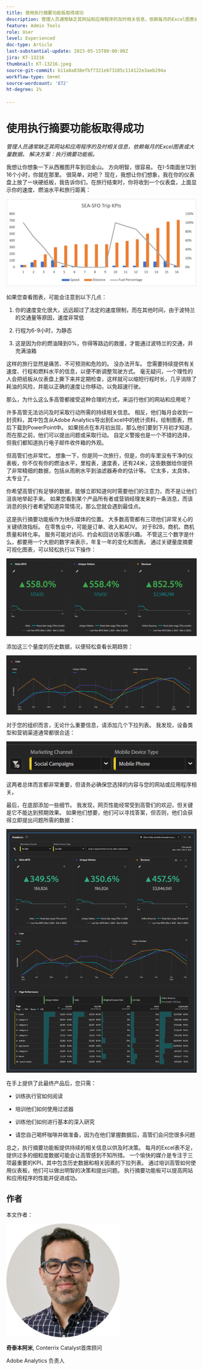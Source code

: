 ```yaml
---
title: 使用执行摘要功能板取得成功
description: 管理人员通常缺乏其网站和应用程序的及时相关信息，依赖每月的Excel图表或大量数据。 解决方案 — 执行摘要功能板。
feature: Admin Tools
role: User
level: Experienced
doc-type: Article
last-substantial-update: 2023-05-15T00:00:00Z
jira: KT-13216
thumbnail: KT-13216.jpeg
source-git-commit: b11a8a838efbf7321eb73105c114122e3aeb294a
workflow-type: tm+mt
source-wordcount: '872'
ht-degree: 1%

---
```



# 使用执行摘要功能板取得成功

_管理人员通常缺乏其网站和应用程序的及时相关信息，依赖每月的Excel图表或大量数据。 解决方案：执行摘要功能板。_

我想让你想象一下从西雅图开车到旧金山。 方向明智，很容易。 在I-5南面坐12到16个小时，你就在那里。 很简单，对吧？ 现在，我想让你们想象，我在你的仪表盘上放了一块硬纸板，我告诉你们，在旅行结束时，你将收到一个仪表盘，上面显示你的速度、燃油水平和旅行距离：

![条形图.png](assets/bar-graph.png)

如果您查看图表，可能会注意到以下几点：

1. 你的速度变化很大，远远超过了法定的速度限制，而在其他时间，由于波特兰的交通量等原因，速度非常低

1. 行程为6-9小时，为静态

1. 这是因为你的燃油降到0%，你得等路边的救援，才能通过波特兰的交通，并充满油箱

这样的旅行显然是痛苦、不可预测和危险的。
没办法开车。 您需要持续提供有关速度、行程和燃料水平的信息，以便不断调整驾驶方式。 毫无疑问，一个理性的人会把纸板从仪表盘上撕下来并定期检查，这样就可以缩短行程时长，几乎消除了耗油的风险，并能以正确的速度让你移动，以免超速行驶。

那么，为什么这么多高管都接受这种合理的方式，来运行他们的网站和应用呢？

许多高管无法访问及时采取行动所需的持续相关信息。 相反，他们每月会收到一封资料，其中包含从Adobe Analytics导出到Excel中的统计资料，绘制图表，然后下载到PowerPoint中。 如果拐点在本月初出现，那么他们要到下月初才知道，而在那之前，他们可以提出问题或采取行动。
自定义警报也是一个不错的选择，但我们都知道执行电子邮件收件箱的外观。

但高管们也非常忙。 想象一下，你是同一次旅行，但是，你的车里没有干净的仪表板，你不仅有你的燃油水平，里程表，速度表，还有24米，这些数据给你提供了非常精细的数据，包括从雨刷水平到油滤器寿命的估计等。
它太多，太具体，太专业了。

你希望高管们有足够的数据，能够立即知道何时需要他们的注意力，而不是让他们沮丧地举起手来。 如果您看到某个产品所有者或营销经理发来的一条消息，而该消息的执行者希望知道异常情况，那么您就会遇到最佳点。

这是执行摘要功能板作为快乐媒体的位置。 大多数高管都有三项他们非常关心的关键绩效指标。 在零售业中，可能是订单、收入和AOV。 对于B2B，商机、商机质量和转化率。 服务可能对访问、约会和回访访客感兴趣。 不管这三个数字是什么，都要用一个大胆的数字来表示，年复一年的变化和图表。 通过关键量度摘要可视化图表，可以轻松执行以下操作：

![放大面板](assets/zoom-in-panel.png)

添加这三个量度的历史数据，以便轻松查看长期趋势：

![折线图.png](assets/line-graph.png)

对于您的组织而言，无论什么重要信息，请添加几个下拉列表。 我发现，设备类型和营销渠道通常都很合适：

![Social Campaigns.png](assets/social-campaigns.png)

这两者总体而言都非常重要，但请务必确保您选择的内容与您的网站或应用程序相关。

最后，在底部添加一些细节。 我发现，网页性能经常受到高管们的欢迎，但关键是它不能达到预期效果。
如果他们想要，他们可以寻找答案，但否则，他们会获得立即提出问题所需的数据：

![大功能板.png](assets/large-dashboard.png)

在手上提供了此最终产品后，您只需：

- 训练执行官如何阅读

- 培训他们如何使用过滤器

- 训练他们如何进行基本的深入研究

- 请您自己喝杯咖啡并做准备，因为在他们掌握数据后，高管们会问您很多问题

总之，执行摘要功能板提供持续的相关信息以供及时决策。 每月的Excel表不足，提供过多的细粒度数据可能会让高管感到不知所措。 一个愉快的媒介是专注于三项最重要的KPI，其中包含历史数据和相关因素的下拉列表。 通过培训高管如何使用仪表板，他们可以做出明智的决策和提出问题。 执行摘要功能板可以提高网站和应用程序的性能并促进成功。

## 作者

本文作者：

![奇泰本阿米](assets/gitai-ben-ammi.png)

**奇泰本阿米**, Conterrix Catalyst首席顾问

Adobe Analytics 负责人
